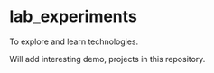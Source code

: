# lab_experiments
To explore and learn technologies.

Will add interesting demo, projects in this repository.
